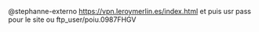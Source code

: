  @stephanne-externo
https://vpn.leroymerlin.es/index.html
et puis usr pass pour le site ou
ftp_user/poiu.0987FHGV
